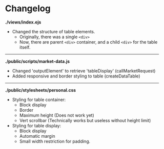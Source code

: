 # Changelog

**./views/index.ejs**
* Changed the structure of table elements.
	* Originally, there was a single `<div>`
	* Now, there are parent `<div>` container, and a child `<div>` for the table itself.

---

**./public/scripts/market-data.js**
* Changed 'outputElement' to retrieve 'tableDisplay' (callMarketRequest)
* Added responsive and border styling to table (createDataTable)

---

**./public/stylesheets/personal.css**
* Styling for table container:
	* Block display
	* Border
	* Maximum height (Does not work yet)
	* Vert scrollbar (Technically works but useless without height limit)
* Styling for table display:
	* Block display
	* Automatic margin
	* Small width restriction for padding.
